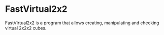 FastVirtual2x2
===

FastVirtual2x2 is a program that allows creating, manipulating and checking virtual 2x2x2 cubes.